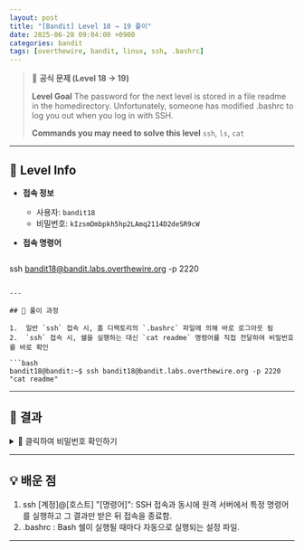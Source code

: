 ```yaml
---
layout: post
title: "[Bandit] Level 18 → 19 풀이"
date: 2025-06-28 09:04:00 +0900
categories: bandit
tags: [overthewire, bandit, linux, ssh, .bashrc]
---
```


> 📝 **공식 문제 (Level 18 → 19)**
>
> **Level Goal**
> The password for the next level is stored in a file readme in the homedirectory. Unfortunately, someone has modified .bashrc to log you out when you log in with SSH.
>
> **Commands you may need to solve this level**
> `ssh`, `ls`, `cat`

---

## 🔐 Level Info

- **접속 정보**
  - 사용자: `bandit18`
  - 비밀번호: `kIzsmDmbpkh5hp2LAmq2114D2deSR9cW`
  
- **접속 명령어**

  ```bash
ssh bandit18@bandit.labs.overthewire.org -p 2220
  ```

---

## 🧪 풀이 과정

1.  일반 `ssh` 접속 시, 홈 디렉토리의 `.bashrc` 파일에 의해 바로 로그아웃 됨
2.  `ssh` 접속 시, 쉘을 실행하는 대신 `cat readme` 명령어를 직접 전달하여 비밀번호를 바로 확인

```bash
bandit18@bandit:~$ ssh bandit18@bandit.labs.overthewire.org -p 2220 "cat readme"
```

---

## 🎯 결과

<details markdown="1">
<summary>👀 클릭하여 비밀번호 확인하기</summary>

```bash
IueksS7UslEw8T7j3o1C5oE1eYy5IBDd
```

</details>

---

## 💡 배운 점

1. ssh [계정]@[호스트] "[명령어]": SSH 접속과 동시에 원격 서버에서 특정 명령어를 실행하고 그 결과만 받은 뒤 접속을 종료함.
2. .bashrc : Bash 쉘이 실행될 때마다 자동으로 실행되는 설정 파일.

---
